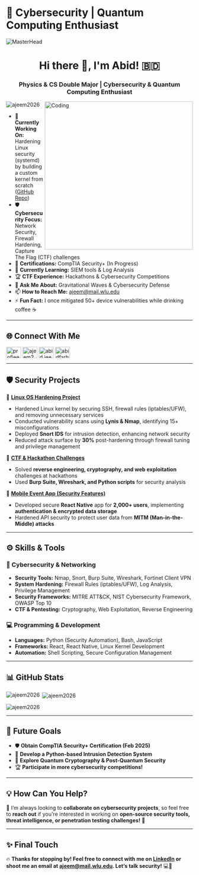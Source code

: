 # 🚀 Cybersecurity | Quantum Computing Enthusiast
![MasterHead](https://d2r55xnwy6nx47.cloudfront.net/uploads/2020/07/Qubits_2880x1220_Lede_HPA.gif)

<h1 align="center">Hi there 👋, I'm Abid! 🇧🇩</h1>
<h3 align="center">Physics & CS Double Major | Cybersecurity & Quantum Computing Enthusiast</h3>

<img align="right" alt="Coding" width="400" src="https://user-images.githubusercontent.com/69011963/137184767-79a13ec7-1bb3-4341-a6da-3a149c9c159a.gif">

<p align="left"> <img src="https://komarev.com/ghpvc/?username=ajeem2026&label=Profile%20views&color=0e75b6&style=flat" alt="ajeem2026" /> </p>

- 🔐 **Currently Working On:** Hardening Linux security (systemd) by building a custom kernel from scratch ([GitHub Repo](https://github.com/ajeem2026/LFS_cs402))  
- 🛡️ **Cybersecurity Focus:** Network Security, Firewall Hardening, Capture The Flag (CTF) challenges  
- 📜 **Certifications:** CompTIA Security+ (In Progress)  
- 🌱 **Currently Learning:** SIEM tools & Log Analysis  
- 🏆 **CTF Experience:** Hackathons & Cybersecurity Competitions  
- 💬 **Ask Me About:** Gravitational Waves & Cybersecurity Defense  
- 📫 **How to Reach Me:** [ajeem@mail.wlu.edu](mailto:ajeem@mail.wlu.edu)  
- ⚡ **Fun Fact:** I once mitigated 50+ device vulnerabilities while drinking coffee ☕  

---

## 🌐 Connect With Me
<p align="left">
<a href="https://linkedin.com/in/profjeem" target="blank"><img align="center" src="https://raw.githubusercontent.com/rahuldkjain/github-profile-readme-generator/master/src/images/icons/Social/linked-in-alt.svg" alt="profjeem" height="30" width="40" /></a>
<a href="https://fb.com/ajeem2026" target="blank"><img align="center" src="https://raw.githubusercontent.com/rahuldkjain/github-profile-readme-generator/master/src/images/icons/Social/facebook.svg" alt="ajeem2026" height="30" width="40" /></a>
<a href="https://instagram.com/abid.jeem__" target="blank"><img align="center" src="https://raw.githubusercontent.com/rahuldkjain/github-profile-readme-generator/master/src/images/icons/Social/instagram.svg" alt="abid.jeem__" height="30" width="40" /></a>
<a href="https://www.youtube.com/c/abidfarhanjeem5207" target="blank"><img align="center" src="https://raw.githubusercontent.com/rahuldkjain/github-profile-readme-generator/master/src/images/icons/Social/youtube.svg" alt="abidfarhanjeem5207" height="30" width="40" /></a>
</p>

---

## 🛡️ Security Projects
🔹 **[Linux OS Hardening Project](https://github.com/ajeem2026/Linux-Security)**  
  - Hardened Linux kernel by securing SSH, firewall rules (iptables/UFW), and removing unnecessary services  
  - Conducted vulnerability scans using **Lynis & Nmap**, identifying 15+ misconfigurations  
  - Deployed **Snort IDS** for intrusion detection, enhancing network security  
  - Reduced attack surface by **30%** post-hardening through firewall tuning and privilege management  

🔹 **[CTF & Hackathon Challenges](https://github.com/ajeem2026/CTF-Writeups)**  
  - Solved **reverse engineering, cryptography, and web exploitation** challenges at hackathons  
  - Used **Burp Suite, Wireshark, and Python scripts** for security analysis  

🔹 **[Mobile Event App (Security Features)](https://github.com/ajeem2026/EventApp)**  
  - Developed secure **React Native** app for **2,000+ users**, implementing **authentication & encrypted data storage**  
  - Hardened API security to protect user data from **MITM (Man-in-the-Middle) attacks**  

---

## ⚙️ Skills & Tools
### 🔐 Cybersecurity & Networking
- **Security Tools:** Nmap, Snort, Burp Suite, Wireshark, Fortinet Client VPN  
- **System Hardening:** Firewall Rules (iptables/UFW), Log Analysis, Privilege Management  
- **Security Frameworks:** MITRE ATT&CK, NIST Cybersecurity Framework, OWASP Top 10  
- **CTF & Pentesting:** Cryptography, Web Exploitation, Reverse Engineering  

### 💻 Programming & Development
- **Languages:** Python (Security Automation), Bash, JavaScript  
- **Frameworks:** React, React Native, Linux Kernel Development  
- **Automation:** Shell Scripting, Secure Configuration Management  

---

## 📊 GitHub Stats
<p>
<img align="left" src="https://github-readme-stats.vercel.app/api/top-langs?username=ajeem2026&show_icons=true&locale=en&layout=compact" alt="ajeem2026" />
</p>

<p>&nbsp;<img align="center" src="https://github-readme-stats.vercel.app/api?username=ajeem2026&show_icons=true&locale=en" alt="ajeem2026" /></p>

<p><img align="center" src="https://github-readme-streak-stats.herokuapp.com/?user=ajeem2026&" alt="ajeem2026" /></p>

---

## 🚀 Future Goals
- 🛡️ **Obtain CompTIA Security+ Certification (Feb 2025)**
- 🎯 **Develop a Python-based Intrusion Detection System**
- 🔭 **Explore Quantum Cryptography & Post-Quantum Security**
- 🏆 **Participate in more cybersecurity competitions!**  

---

## 💡 How Can You Help?
🔹 I’m always looking to **collaborate on cybersecurity projects**, so feel free to **reach out** if you're interested in working on **open-source security tools, threat intelligence, or penetration testing challenges!** 🚀  

---

## ✨ Final Touch
🔥 **Thanks for stopping by! Feel free to connect with me on [LinkedIn](https://linkedin.com/in/profjeem) or shoot me an email at [ajeem@mail.wlu.edu](mailto:ajeem@mail.wlu.edu). Let’s talk security!** 💻🔐  
